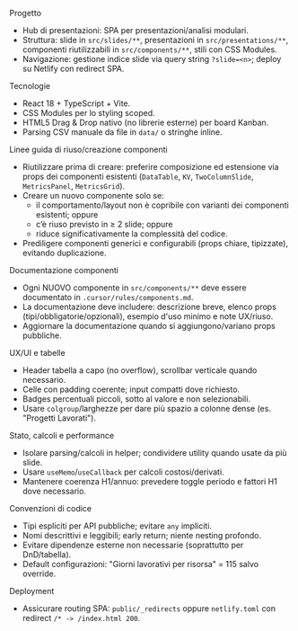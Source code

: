 Progetto

- Hub di presentazioni: SPA per presentazioni/analisi modulari.
- Struttura: slide in `src/slides/**`, presentazioni in `src/presentations/**`, componenti riutilizzabili in `src/components/**`, stili con CSS Modules.
- Navigazione: gestione indice slide via query string `?slide=<n>`; deploy su Netlify con redirect SPA.

Tecnologie

- React 18 + TypeScript + Vite.
- CSS Modules per lo styling scoped.
- HTML5 Drag & Drop nativo (no librerie esterne) per board Kanban.
- Parsing CSV manuale da file in `data/` o stringhe inline.

Linee guida di riuso/creazione componenti

- Riutilizzare prima di creare: preferire composizione ed estensione via props dei componenti esistenti (`DataTable`, `KV`, `TwoColumnSlide`, `MetricsPanel`, `MetricsGrid`).
- Creare un nuovo componente solo se:
  - il comportamento/layout non è copribile con varianti dei componenti esistenti; oppure
  - c’è riuso previsto in ≥ 2 slide; oppure
  - riduce significativamente la complessità del codice.
- Prediligere componenti generici e configurabili (props chiare, tipizzate), evitando duplicazione.

Documentazione componenti

- Ogni NUOVO componente in `src/components/**` deve essere documentato in `.cursor/rules/components.md`.
- La documentazione deve includere: descrizione breve, elenco props (tipi/obbligatorie/opzionali), esempio d'uso minimo e note UX/riuso.
- Aggiornare la documentazione quando si aggiungono/variano props pubbliche.

UX/UI e tabelle

- Header tabella a capo (no overflow), scrollbar verticale quando necessario.
- Celle con padding coerente; input compatti dove richiesto.
- Badges percentuali piccoli, sotto al valore e non selezionabili.
- Usare `colgroup`/larghezze per dare più spazio a colonne dense (es. "Progetti Lavorati").

Stato, calcoli e performance

- Isolare parsing/calcoli in helper; condividere utility quando usate da più slide.
- Usare `useMemo`/`useCallback` per calcoli costosi/derivati.
- Mantenere coerenza H1/annuo: prevedere toggle periodo e fattori H1 dove necessario.

Convenzioni di codice

- Tipi espliciti per API pubbliche; evitare `any` impliciti.
- Nomi descrittivi e leggibili; early return; niente nesting profondo.
- Evitare dipendenze esterne non necessarie (soprattutto per DnD/tabella).
- Default configurazioni: "Giorni lavorativi per risorsa" = 115 salvo override.

Deployment

- Assicurare routing SPA: `public/_redirects` oppure `netlify.toml` con redirect `/* -> /index.html 200`.
